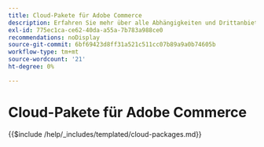 ```yaml
---
title: Cloud-Pakete für Adobe Commerce
description: Erfahren Sie mehr über alle Abhängigkeiten und Drittanbieterlizenzen, die in Adobe Commerce verwendet werden.
exl-id: 775ec1ca-ce62-40da-a55a-7b783a988ce0
recommendations: noDisplay
source-git-commit: 6bf69423d8ff31a521c511cc07b89a9a0b74605b
workflow-type: tm+mt
source-wordcount: '21'
ht-degree: 0%

---
```


# Cloud-Pakete für Adobe Commerce

{{$include /help/_includes/templated/cloud-packages.md}}
